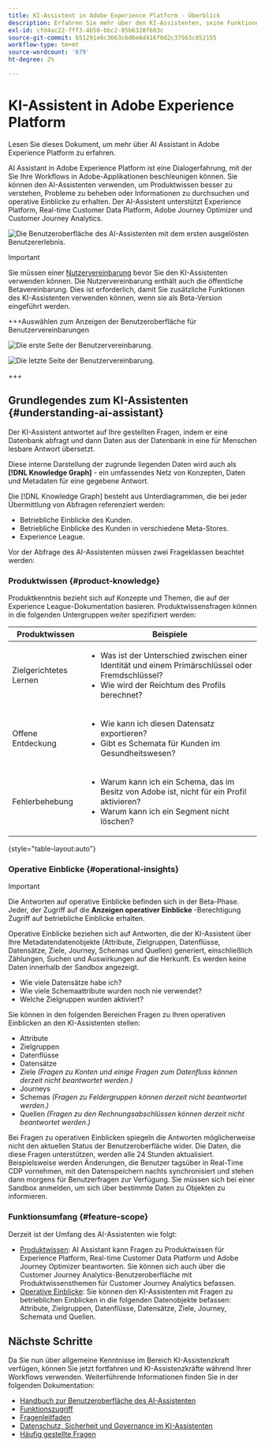 ```yaml
---
title: KI-Assistent in Adobe Experience Platform - Überblick
description: Erfahren Sie mehr über den KI-Assistenten, seine Funktionen und Anwendungsbeispiele sowie darüber, wie Sie damit Ihren Workflow mit Adobe Experience Platform und Real-time Customer Data Platform beschleunigen können.
exl-id: cfd4ac22-fff3-4b50-bbc2-85b6328f603c
source-git-commit: b51291e6c3663c6d6e6d416f0d2c37563c852155
workflow-type: tm+mt
source-wordcount: '679'
ht-degree: 2%

---
```


# KI-Assistent in Adobe Experience Platform

Lesen Sie dieses Dokument, um mehr über AI Assistant in Adobe Experience Platform zu erfahren.

AI Assistant in Adobe Experience Platform ist eine Dialogerfahrung, mit der Sie Ihre Workflows in Adobe-Applikationen beschleunigen können. Sie können den AI-Assistenten verwenden, um Produktwissen besser zu verstehen, Probleme zu beheben oder Informationen zu durchsuchen und operative Einblicke zu erhalten. Der AI-Assistent unterstützt Experience Platform, Real-time Customer Data Platform, Adobe Journey Optimizer und Customer Journey Analytics.

![Die Benutzeroberfläche des AI-Assistenten mit dem ersten ausgelösten Benutzererlebnis.](./images/blank.png)

>[!IMPORTANT]
>
>Sie müssen einer [Nutzervereinbarung](https://www.adobe.com/legal/licenses-terms/adobe-dx-gen-ai-user-guidelines.html) bevor Sie den KI-Assistenten verwenden können. Die Nutzervereinbarung enthält auch die öffentliche Betavereinbarung. Dies ist erforderlich, damit Sie zusätzliche Funktionen des KI-Assistenten verwenden können, wenn sie als Beta-Version eingeführt werden.

+++Auswählen zum Anzeigen der Benutzeroberfläche für Benutzervereinbarungen

![Die erste Seite der Benutzervereinbarung.](./images/user-agreement-1.png)

![Die letzte Seite der Benutzervereinbarung.](./images/user-agreement-2.png)

+++

## Grundlegendes zum KI-Assistenten {#understanding-ai-assistant}

Der KI-Assistent antwortet auf Ihre gestellten Fragen, indem er eine Datenbank abfragt und dann Daten aus der Datenbank in eine für Menschen lesbare Antwort übersetzt.

Diese interne Darstellung der zugrunde liegenden Daten wird auch als **[!DNL Knowledge Graph]** - ein umfassendes Netz von Konzepten, Daten und Metadaten für eine gegebene Antwort.

Die [!DNL Knowledge Graph] besteht aus Unterdiagrammen, die bei jeder Übermittlung von Abfragen referenziert werden:

* Betriebliche Einblicke des Kunden.
* Betriebliche Einblicke des Kunden in verschiedene Meta-Stores.
* Experience League.

Vor der Abfrage des AI-Assistenten müssen zwei Frageklassen beachtet werden:

### Produktwissen {#product-knowledge}

Produktkenntnis bezieht sich auf Konzepte und Themen, die auf der Experience League-Dokumentation basieren. Produktwissensfragen können in die folgenden Untergruppen weiter spezifiziert werden:

| Produktwissen | Beispiele |
| --- | --- |
| Zielgerichtetes Lernen | <ul><li>Was ist der Unterschied zwischen einer Identität und einem Primärschlüssel oder Fremdschlüssel?</li><li>Wie wird der Reichtum des Profils berechnet?</li></ul> |
| Offene Entdeckung | <ul><li>Wie kann ich diesen Datensatz exportieren?</li><li>Gibt es Schemata für Kunden im Gesundheitswesen?</li></ul> |
| Fehlerbehebung | <ul><li>Warum kann ich ein Schema, das im Besitz von Adobe ist, nicht für ein Profil aktivieren?</li><li>Warum kann ich ein Segment nicht löschen?</li></ul> |

{style="table-layout:auto"}

### Operative Einblicke {#operational-insights}

>[!IMPORTANT]
>
>Die Antworten auf operative Einblicke befinden sich in der Beta-Phase. Jeder, der Zugriff auf die **Anzeigen operativer Einblicke** -Berechtigung Zugriff auf betriebliche Einblicke erhalten.

Operative Einblicke beziehen sich auf Antworten, die der KI-Assistent über Ihre Metadatendatenobjekte (Attribute, Zielgruppen, Datenflüsse, Datensätze, Ziele, Journey, Schemas und Quellen) generiert, einschließlich Zählungen, Suchen und Auswirkungen auf die Herkunft. Es werden keine Daten innerhalb der Sandbox angezeigt.

* Wie viele Datensätze habe ich?
* Wie viele Schemaattribute wurden noch nie verwendet?
* Welche Zielgruppen wurden aktiviert?

Sie können in den folgenden Bereichen Fragen zu Ihren operativen Einblicken an den KI-Assistenten stellen:

* Attribute
* Zielgruppen
* Datenflüsse
* Datensätze
* Ziele _(Fragen zu Konten und einige Fragen zum Datenfluss können derzeit nicht beantwortet werden.)_
* Journeys
* Schemas _(Fragen zu Feldergruppen können derzeit nicht beantwortet werden.)_
* Quellen _(Fragen zu den Rechnungsabschlüssen können derzeit nicht beantwortet werden.)_

Bei Fragen zu operativen Einblicken spiegeln die Antworten möglicherweise nicht den aktuellen Status der Benutzeroberfläche wider. Die Daten, die diese Fragen unterstützen, werden alle 24 Stunden aktualisiert. Beispielsweise werden Änderungen, die Benutzer tagsüber in Real-Time CDP vornehmen, mit den Datenspeichern nachts synchronisiert und stehen dann morgens für Benutzerfragen zur Verfügung. Sie müssen sich bei einer Sandbox anmelden, um sich über bestimmte Daten zu Objekten zu informieren.

### Funktionsumfang {#feature-scope}

Derzeit ist der Umfang des AI-Assistenten wie folgt:

* [Produktwissen](./home.md#product-knowledge): AI Assistant kann Fragen zu Produktwissen für Experience Platform, Real-time Customer Data Platform und Adobe Journey Optimizer beantworten. Sie können sich auch über die Customer Journey Analytics-Benutzeroberfläche mit Produktwissensthemen für Customer Journey Analytics befassen.
* [Operative Einblicke](./home.md#operational-insights): Sie können den KI-Assistenten mit Fragen zu betrieblichen Einblicken in die folgenden Datenobjekte befassen: Attribute, Zielgruppen, Datenflüsse, Datensätze, Ziele, Journey, Schemata und Quellen.

## Nächste Schritte

Da Sie nun über allgemeine Kenntnisse im Bereich KI-Assistenzkraft verfügen, können Sie jetzt fortfahren und KI-Assistenzkräfte während Ihrer Workflows verwenden. Weiterführende Informationen finden Sie in der folgenden Dokumentation:

* [Handbuch zur Benutzeroberfläche des AI-Assistenten](./ui-guide.md)
* [Funktionszugriff](./access.md)
* [Fragenleitfaden](./questions.md)
* [Datenschutz, Sicherheit und Governance im KI-Assistenten](./privacy.md)
* [Häufig gestellte Fragen](./faq.md)
